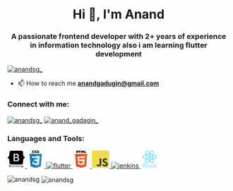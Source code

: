 <h1 align="center">Hi 👋, I'm Anand</h1>
<h3 align="center">A passionate frontend developer with 2+ years of experience in information technology also i am learning flutter development</h3>

<p align="left"> <a href="https://twitter.com/anandsg_" target="blank"><img src="https://img.shields.io/twitter/follow/anandsg_?logo=twitter&style=for-the-badge" alt="anandsg_" /></a> </p>

- 📫 How to reach me **anandgadugin@gmail.com**

<h3 align="left">Connect with me:</h3>
<p align="left">
<a href="https://twitter.com/anandsg_" target="blank"><img align="center" src="https://raw.githubusercontent.com/rahuldkjain/github-profile-readme-generator/master/src/images/icons/Social/twitter.svg" alt="anandsg_" height="30" width="40" /></a>
<a href="https://instagram.com/anand_gadagin_" target="blank"><img align="center" src="https://raw.githubusercontent.com/rahuldkjain/github-profile-readme-generator/master/src/images/icons/Social/instagram.svg" alt="anand_gadagin_" height="30" width="40" /></a>
</p>

<h3 align="left">Languages and Tools:</h3>
<p align="left"> <a href="https://getbootstrap.com" target="_blank" rel="noreferrer"> <img src="https://raw.githubusercontent.com/devicons/devicon/master/icons/bootstrap/bootstrap-plain-wordmark.svg" alt="bootstrap" width="40" height="40"/> </a> <a href="https://www.w3schools.com/css/" target="_blank" rel="noreferrer"> <img src="https://raw.githubusercontent.com/devicons/devicon/master/icons/css3/css3-original-wordmark.svg" alt="css3" width="40" height="40"/> </a> <a href="https://flutter.dev" target="_blank" rel="noreferrer"> <img src="https://www.vectorlogo.zone/logos/flutterio/flutterio-icon.svg" alt="flutter" width="40" height="40"/> </a> <a href="https://www.w3.org/html/" target="_blank" rel="noreferrer"> <img src="https://raw.githubusercontent.com/devicons/devicon/master/icons/html5/html5-original-wordmark.svg" alt="html5" width="40" height="40"/> </a> <a href="https://developer.mozilla.org/en-US/docs/Web/JavaScript" target="_blank" rel="noreferrer"> <img src="https://raw.githubusercontent.com/devicons/devicon/master/icons/javascript/javascript-original.svg" alt="javascript" width="40" height="40"/> </a> <a href="https://www.jenkins.io" target="_blank" rel="noreferrer"> <img src="https://www.vectorlogo.zone/logos/jenkins/jenkins-icon.svg" alt="jenkins" width="40" height="40"/> </a> <a href="https://reactjs.org/" target="_blank" rel="noreferrer"> <img src="https://raw.githubusercontent.com/devicons/devicon/master/icons/react/react-original-wordmark.svg" alt="react" width="40" height="40"/> </a> </p>

<p><img align="left" src="https://github-readme-stats.vercel.app/api/top-langs?username=anandsg&show_icons=true&locale=en&layout=compact" alt="anandsg" /></p>

<p>&nbsp;<img align="center" src="https://github-readme-stats.vercel.app/api?username=anandsg&show_icons=true&locale=en" alt="anandsg" /></p>
